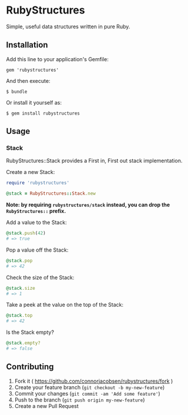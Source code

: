 # RubyStructures

Simple, useful data structures written in pure Ruby.

## Installation

Add this line to your application's Gemfile:

    gem 'rubystructures'

And then execute:

    $ bundle

Or install it yourself as:

    $ gem install rubystructures

## Usage

### Stack
RubyStructures::Stack provides a First in, First out stack implementation.

Create a new Stack:
```ruby
require 'rubystructures'

@stack = RubyStructures::Stack.new
```

**Note: by requiring `rubystructures/stack` instead, you can drop the `RubyStructures::` prefix.**

Add a value to the Stack:
```ruby
@stack.push(42)
# => true
```

Pop a value off the Stack:
```ruby
@stack.pop
# => 42
```

Check the size of the Stack:
```ruby
@stack.size
# => 1
```

Take a peek at the value on the top of the Stack:
```ruby
@stack.top
# => 42
```

Is the Stack empty?
```ruby
@stack.empty?
# => false
```

## Contributing

1. Fork it ( https://github.com/connorjacobsen/rubystructures/fork )
2. Create your feature branch (`git checkout -b my-new-feature`)
3. Commit your changes (`git commit -am 'Add some feature'`)
4. Push to the branch (`git push origin my-new-feature`)
5. Create a new Pull Request
